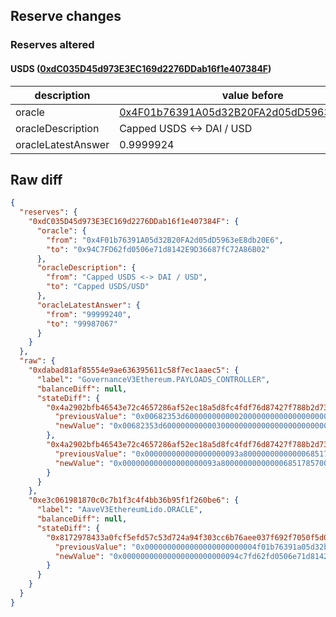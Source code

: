 ## Reserve changes

### Reserves altered

#### USDS ([0xdC035D45d973E3EC169d2276DDab16f1e407384F](https://etherscan.io/address/0xdC035D45d973E3EC169d2276DDab16f1e407384F))

| description | value before | value after |
| --- | --- | --- |
| oracle | [0x4F01b76391A05d32B20FA2d05dD5963eE8db20E6](https://etherscan.io/address/0x4F01b76391A05d32B20FA2d05dD5963eE8db20E6) | [0x94C7FD62fd0506e71d8142E9D36687fC72A86B02](https://etherscan.io/address/0x94C7FD62fd0506e71d8142E9D36687fC72A86B02) |
| oracleDescription | Capped USDS <-> DAI / USD | Capped USDS/USD |
| oracleLatestAnswer | 0.9999924 | 0.99987067 |


## Raw diff

```json
{
  "reserves": {
    "0xdC035D45d973E3EC169d2276DDab16f1e407384F": {
      "oracle": {
        "from": "0x4F01b76391A05d32B20FA2d05dD5963eE8db20E6",
        "to": "0x94C7FD62fd0506e71d8142E9D36687fC72A86B02"
      },
      "oracleDescription": {
        "from": "Capped USDS <-> DAI / USD",
        "to": "Capped USDS/USD"
      },
      "oracleLatestAnswer": {
        "from": "99999240",
        "to": "99987067"
      }
    }
  },
  "raw": {
    "0xdabad81af85554e9ae636395611c58f7ec1aaec5": {
      "label": "GovernanceV3Ethereum.PAYLOADS_CONTROLLER",
      "balanceDiff": null,
      "stateDiff": {
        "0x4a2902bfb46543e72c4657286af52ec18a5d8fc4fdf76d87427f788b2d73d3d2": {
          "previousValue": "0x00682353d6000000000002000000000000000000000000000000000000000000",
          "newValue": "0x00682353d6000000000003000000000000000000000000000000000000000000"
        },
        "0x4a2902bfb46543e72c4657286af52ec18a5d8fc4fdf76d87427f788b2d73d3d3": {
          "previousValue": "0x000000000000000000093a800000000000006851785700000000000000000000",
          "newValue": "0x000000000000000000093a8000000000000068517857000000000000682353d7"
        }
      }
    },
    "0xe3c061981870c0c7b1f3c4f4bb36b95f1f260be6": {
      "label": "AaveV3EthereumLido.ORACLE",
      "balanceDiff": null,
      "stateDiff": {
        "0x8172978433a0fcf5efd57c53d724a94f303cc6b76aee037f692f7050f5d07c5d": {
          "previousValue": "0x0000000000000000000000004f01b76391a05d32b20fa2d05dd5963ee8db20e6",
          "newValue": "0x00000000000000000000000094c7fd62fd0506e71d8142e9d36687fc72a86b02"
        }
      }
    }
  }
}
```